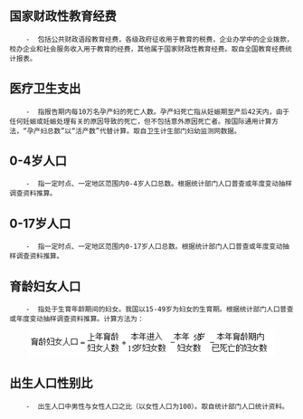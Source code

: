 ## 国家财政性教育经费

```解释
	-  包括公共财政语段教育经费，各级政府征收用于教育的税费，企业办学中的企业拨款，校办企业和社会服务收入用于教育的经费，其他属于国家财政性教育经费。取自全国教育经费统计报表。
```

## 医疗卫生支出

```解释
	-  指报告期内每10万名孕产妇的死亡人数。孕产妇死亡指从妊娠期至产后42天内，由于任何妊娠或妊娠处理有关的原因导致的死亡，但不包括意外原因死亡者。按国际通用计算方法，“孕产妇总数”以“活产数”代替计算。取自卫生计生部门妇幼监测网数据。
```

## 0-4岁人口

```解释
	-  指一定时点、一定地区范围内0-4岁人口总数。根据统计部门人口普查或年度变动抽样调查资料推算。
```

## 0-17岁人口

```解释
	-  指一定时点、一定地区范围内0-17岁人口总数。根据统计部门人口普查或年度变动抽样调查资料推算。
```

## 育龄妇女人口

```解释
	-  指处于生育年龄期间的妇女。我国以15-49岁为妇女的生育期。根据统计部门人口普查或年度变动抽样调查资料推算。计算方法为：
```
<div align="center"><img src="_images/pic01.png"></div>


## 出生人口性别比

```解释
	-  出生人口中男性与女性人口之比（以女性人口为100）。取自统计部门人口统计资料。
```